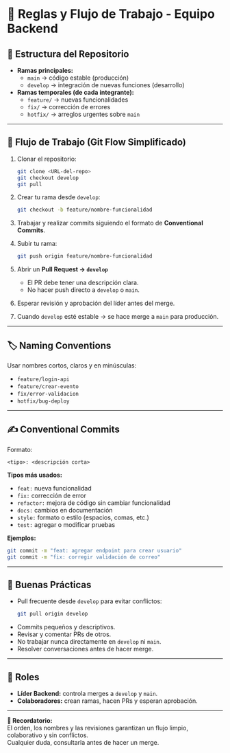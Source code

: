 # 🚀 Reglas y Flujo de Trabajo - Equipo Backend

## 🧩 Estructura del Repositorio
- **Ramas principales:**
  - `main` → código estable (producción)
  - `develop` → integración de nuevas funciones (desarrollo)
- **Ramas temporales (de cada integrante):**
  - `feature/` → nuevas funcionalidades
  - `fix/` → corrección de errores
  - `hotfix/` → arreglos urgentes sobre `main`

---

## 🔄 Flujo de Trabajo (Git Flow Simplificado)
1. Clonar el repositorio:
   ```bash
   git clone <URL-del-repo>
   git checkout develop
   git pull
   ```

2. Crear tu rama desde `develop`:
   ```bash
   git checkout -b feature/nombre-funcionalidad
   ```

3. Trabajar y realizar commits siguiendo el formato de **Conventional Commits**.

4. Subir tu rama:
   ```bash
   git push origin feature/nombre-funcionalidad
   ```

5. Abrir un **Pull Request → `develop`**  
   - El PR debe tener una descripción clara.  
   - No hacer push directo a `develop` o `main`.

6. Esperar revisión y aprobación del líder antes del merge.

7. Cuando `develop` esté estable → se hace merge a `main` para producción.

---

## 🏷️ Naming Conventions
Usar nombres cortos, claros y en minúsculas:
- `feature/login-api`
- `feature/crear-evento`
- `fix/error-validacion`
- `hotfix/bug-deploy`

---

## ✍️ Conventional Commits
Formato:  
```
<tipo>: <descripción corta>
```

**Tipos más usados:**
- `feat:` nueva funcionalidad  
- `fix:` corrección de error  
- `refactor:` mejora de código sin cambiar funcionalidad  
- `docs:` cambios en documentación  
- `style:` formato o estilo (espacios, comas, etc.)  
- `test:` agregar o modificar pruebas  

**Ejemplos:**
```bash
git commit -m "feat: agregar endpoint para crear usuario"
git commit -m "fix: corregir validación de correo"
```

---

## 🧠 Buenas Prácticas
- Pull frecuente desde `develop` para evitar conflictos:
  ```bash
  git pull origin develop
  ```
- Commits pequeños y descriptivos.  
- Revisar y comentar PRs de otros.  
- No trabajar nunca directamente en `develop` ni `main`.  
- Resolver conversaciones antes de hacer merge.

---

## 👑 Roles
- **Líder Backend:** controla merges a `develop` y `main`.  
- **Colaboradores:** crean ramas, hacen PRs y esperan aprobación.

---

**💬 Recordatorio:**  
El orden, los nombres y las revisiones garantizan un flujo limpio, colaborativo y sin conflictos.  
Cualquier duda, consultarla antes de hacer un merge.

